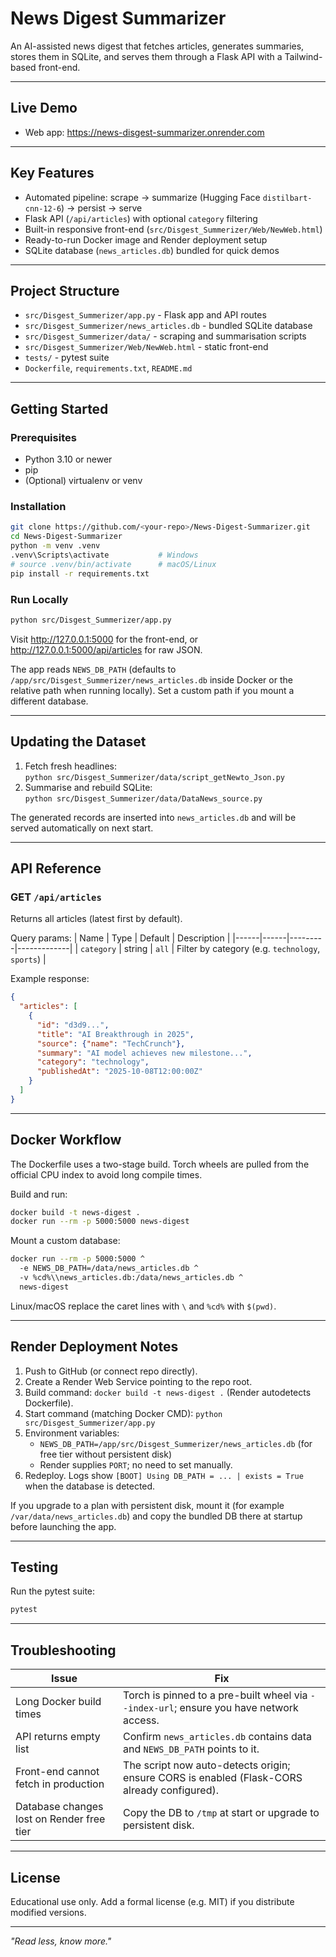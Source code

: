 # News Digest Summarizer

An AI-assisted news digest that fetches articles, generates summaries, stores them in SQLite, and serves them through a Flask API with a Tailwind-based front-end.

---

## Live Demo
- Web app: https://news-disgest-summarizer.onrender.com

---

## Key Features
- Automated pipeline: scrape -> summarize (Hugging Face `distilbart-cnn-12-6`) -> persist -> serve
- Flask API (`/api/articles`) with optional `category` filtering
- Built-in responsive front-end (`src/Disgest_Summerizer/Web/NewWeb.html`)
- Ready-to-run Docker image and Render deployment setup
- SQLite database (`news_articles.db`) bundled for quick demos

---

## Project Structure
- `src/Disgest_Summerizer/app.py` - Flask app and API routes
- `src/Disgest_Summerizer/news_articles.db` - bundled SQLite database
- `src/Disgest_Summerizer/data/` - scraping and summarisation scripts
- `src/Disgest_Summerizer/Web/NewWeb.html` - static front-end
- `tests/` - pytest suite
- `Dockerfile`, `requirements.txt`, `README.md`

---

## Getting Started

### Prerequisites
- Python 3.10 or newer
- pip
- (Optional) virtualenv or venv

### Installation
```bash
git clone https://github.com/<your-repo>/News-Digest-Summarizer.git
cd News-Digest-Summarizer
python -m venv .venv
.venv\Scripts\activate           # Windows
# source .venv/bin/activate      # macOS/Linux
pip install -r requirements.txt
```

### Run Locally
```bash
python src/Disgest_Summerizer/app.py
```
Visit http://127.0.0.1:5000 for the front-end, or http://127.0.0.1:5000/api/articles for raw JSON.

The app reads `NEWS_DB_PATH` (defaults to `/app/src/Disgest_Summerizer/news_articles.db` inside Docker or the relative path when running locally). Set a custom path if you mount a different database.

---

## Updating the Dataset
1. Fetch fresh headlines:  
   `python src/Disgest_Summerizer/data/script_getNewto_Json.py`
2. Summarise and rebuild SQLite:  
   `python src/Disgest_Summerizer/data/DataNews_source.py`

The generated records are inserted into `news_articles.db` and will be served automatically on next start.

---

## API Reference

### GET `/api/articles`
Returns all articles (latest first by default).

Query params:
| Name | Type | Default | Description |
|------|------|---------|-------------|
| `category` | string | `all` | Filter by category (e.g. `technology`, `sports`) |

Example response:
```json
{
  "articles": [
    {
      "id": "d3d9...",
      "title": "AI Breakthrough in 2025",
      "source": {"name": "TechCrunch"},
      "summary": "AI model achieves new milestone...",
      "category": "technology",
      "publishedAt": "2025-10-08T12:00:00Z"
    }
  ]
}
```

---

## Docker Workflow
The Dockerfile uses a two-stage build. Torch wheels are pulled from the official CPU index to avoid long compile times.

Build and run:
```bash
docker build -t news-digest .
docker run --rm -p 5000:5000 news-digest
```

Mount a custom database:
```bash
docker run --rm -p 5000:5000 ^
  -e NEWS_DB_PATH=/data/news_articles.db ^
  -v %cd%\\news_articles.db:/data/news_articles.db ^
  news-digest
```

Linux/macOS replace the caret lines with `\` and `%cd%` with `$(pwd)`.

---

## Render Deployment Notes
1. Push to GitHub (or connect repo directly).
2. Create a Render Web Service pointing to the repo root.
3. Build command: `docker build -t news-digest .` (Render autodetects Dockerfile).
4. Start command (matching Docker CMD): `python src/Disgest_Summerizer/app.py`
5. Environment variables:
   - `NEWS_DB_PATH=/app/src/Disgest_Summerizer/news_articles.db` (for free tier without persistent disk)
   - Render supplies `PORT`; no need to set manually.
6. Redeploy. Logs show `[BOOT] Using DB_PATH = ... | exists = True` when the database is detected.

If you upgrade to a plan with persistent disk, mount it (for example `/var/data/news_articles.db`) and copy the bundled DB there at startup before launching the app.

---

## Testing
Run the pytest suite:
```bash
pytest
```

---

## Troubleshooting
| Issue | Fix |
|-------|-----|
| Long Docker build times | Torch is pinned to a pre-built wheel via `--index-url`; ensure you have network access. |
| API returns empty list | Confirm `news_articles.db` contains data and `NEWS_DB_PATH` points to it. |
| Front-end cannot fetch in production | The script now auto-detects origin; ensure CORS is enabled (Flask-CORS already configured). |
| Database changes lost on Render free tier | Copy the DB to `/tmp` at start or upgrade to persistent disk. |

---

## License
Educational use only. Add a formal license (e.g. MIT) if you distribute modified versions.

---

_"Read less, know more."_ 
